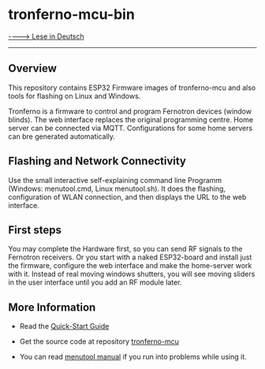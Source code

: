# tronferno-mcu-bin

[----> Lese in Deutsch](README-de.md)

------------------------

## Overview

  This repository contains ESP32 Firmware images of tronferno-mcu and also tools for flashing on Linux and Windows.
  
  Tronferno is a firmware to control and program Fernotron devices (window blinds). The web interface replaces the original programming centre. Home server can be connected via MQTT. Configurations for some home servers can bre generated automatically.
  

## Flashing and Network Connectivity

  Use the small interactive self-explaining command line Programm (Windows: menutool.cmd, Linux menutool.sh). It does the flashing, configuration of WLAN connection, and then displays the URL to the web interface.
  
## First steps

  You may complete the Hardware first, so you can send RF signals to the Fernotron receivers. Or you start with a naked ESP32-board and install just the firmware, configure the web interface and make the home-server work with it. Instead of real moving windows shutters, you will see moving sliders in the user interface
  until you add an RF module later.

## More Information
  
   * Read the [Quick-Start Guide](docs/starter-de.md)
   
   * Get the source code at repository [tronferno-mcu](https://github.com/zwiebert/tronferno-mcu)

   * You can read [menutool manual](docs/menutool.md) if you run into problems while using it.  

   
